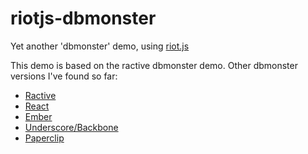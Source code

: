 # riotjs-dbmonster
Yet another 'dbmonster' demo, using [riot.js](https://github.com/riot/riot)

This demo is based on the ractive dbmonster demo. Other dbmonster versions I've found so far:

* [Ractive](http://www.rich-harris.co.uk/ractive-dbmonster)
* [React](http://run.plnkr.co/plunks/Wwgjjpl9NHMO5Nd1TUyN)
* [Ember](https://dbmonster.firebaseapp.com)
* [Underscore/Backbone](http://jashkenas.github.io/dbmonster)
* [Paperclip](http://paperclip-dbmonster.herokuapp.com)
